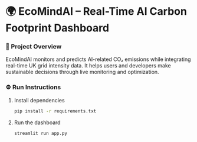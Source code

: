 # 🌍 EcoMindAI – Real-Time AI Carbon Footprint Dashboard

### 🚀 Project Overview
EcoMindAI monitors and predicts AI-related CO₂ emissions while integrating real-time UK grid intensity data.
It helps users and developers make sustainable decisions through live monitoring and optimization.

### ⚙️ Run Instructions
1. Install dependencies  
   ```bash
   pip install -r requirements.txt
   ```
2. Run the dashboard  
   ```bash
   streamlit run app.py
   ```
